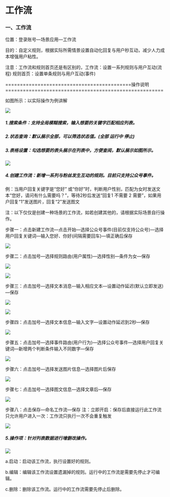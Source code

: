 # 工作流

### 一、工作流

位置：登录账号—场景应用—工作流

目的：自定义规则，根据实际所需情景设置自动化回复与用户秒互动，减少人力成本增强用户粘性。

注意：工作流和规则首页还是有区别的，工作流：设置一系列规则与用户互动\(流程\)        规则首页：设置单条规则与用户互动\(事件\)

===========================================操作说明======================================================

如图所示：以实际操作为例讲解

![](/assets/gongzuoliu.png)

##### 1.搜索条件：支持全局模糊搜索，输入想要的关键字匹配相应列表。

##### 2.状态查询：默认展示全部，可以筛选状态值。\(全部  运行中  停止\)

##### 3.表格设置：勾选想要的表头展示在列表中，方便查阅，默认展示如图所示。

![](/assets/biaoge.png)

##### 4.创建工作流：新增一系列与粉丝发生互动的规则。目前只支持公众号事件。

例：当用户回复关键字是“您好” 或“你好”时，判断用户性别，匹配为女时发送文本“您好，请问有什么需要吗？”，等待2秒后发送“回复1 不需要 2 需要”，如果用户回复“1”发送图片，回复“2”发送图文

注：以下仅仅是创建一种场景的工作流，如若创建其他的，请根据实际场景自行操作。

步骤一：点击新建工作流—点击开始—选择公众号事件\(目前仅支持公众号\)—选择用户回复关键词—输入您好、你好\(间隔需要回车\)—填正确后保存

![](/assets/shijian.png)

步骤二：点击加号—选择规则路由\(用户属性\)—选择性别—条件为女—保存

![](/assets/1.png)

![](/assets/2.png)

步骤三：点击加号—选择文本消息—输入相应文本—设置动作延迟\(默认立即发送\)—保存

![](/assets/3.png)

![](/assets/5.png)

步骤四：点击加号—选择文本信息—输入文字—设置动作延迟到2秒—保存

![](/assets/6.png)

步骤五：点击加号—选择事件路由\(用户行为\)—选择公众号事件—选择用户回复关键词—新增两个判断条件输入不同数字—保存

![](/assets/10.png)

步骤六：点击加号—选择发送图片信息—选择图片后保存

![](/assets/11.png)

步骤七：点击加号—选择图文信息—选择文章后—保存

![](/assets/12.png)

步骤八：点击保存—命名工作流—保存      注：立即开启：保存后直接运行此工作流        只允许用户进入一次：工作流只执行一次不会重复触发



![](/assets/13.png)

##### 5.操作项：针对列表数据进行增删改操作。

![](/assets/caozuoxiang.png)

a.启动：启动该工作流，执行设置好的规则。     

b.编辑：编辑该工作流设置遗漏掉的规则。运行中的工作流是需要先停止才可编辑。

c.删除：删除该工作流。运行中的工作流需要先停止后删除。



                

